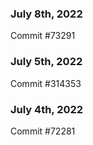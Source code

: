 ### July 8th, 2022

Commit #73291

### July 5th, 2022

Commit #314353


### July 4th, 2022

Commit #72281
